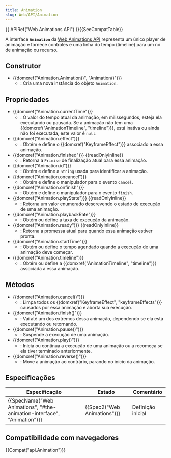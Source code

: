 ```yaml
---
title: Animation
slug: Web/API/Animation
---
```

{{ APIRef("Web Animations API") }}{{SeeCompatTable}}

A interface **`Animation`** da [Web Animations API](/pt-BR/docs/Web/API/Web_Animations_API) representa um único player de animação e fornece controles e uma linha do tempo (timeline) para um nó de animação ou recurso.

## Construtor

- {{domxref("Animation.Animation()", "Animation()")}}
  - : Cria uma nova instância do objeto `Animation`.

## Propriedades

- {{domxref("Animation.currentTime")}}
  - : O valor do tempo atual da animação, em milissegundos, esteja ela executando ou pausada. Se a animação não tem uma {{domxref("AnimationTimeline", "timeline")}}, está inativa ou ainda não foi executada, este valor é `null`.
- {{domxref("Animation.effect")}}
  - : Obtém e define o {{domxref("KeyframeEffect")}} associado a essa animação.
- {{domxref("Animation.finished")}} {{readOnlyInline}}
  - : Retorna a `Primise` de finalização atual para essa animação.
- {{domxref("Animation.id")}}
  - : Obtém e define a `String` usada para identificar a animação.
- {{domxref("Animation.oncancel")}}
  - : Obtém e define o manipulador para o evento `cancel`.
- {{domxref("Animation.onfinish")}}
  - : Obtém e define o manipulador para o evento `finish`.
- {{domxref("Animation.playState")}} {{readOnlyInline}}
  - : Retorna um valor enumerado descrevendo o estado de execução de uma animação.
- {{domxref("Animation.playbackRate")}}
  - : Obtém ou define a taxa de execução da animação.
- {{domxref("Animation.ready")}} {{readOnlyInline}}
  - : Retorna a promessa atual para quando essa animação estiver pronta.
- {{domxref("Animation.startTime")}}
  - : Obtém ou define o tempo agendado quando a execução de uma animação deve começar.
- {{domxref("Animation.timeline")}}
  - : Obtém ou define a {{domxref("AnimationTimeline", "timeline")}} associada a essa animação.

## Métodos

- {{domxref("Animation.cancel()")}}
  - : Limpa todos os {{domxref("KeyframeEffect", "keyframeEffects")}} causados por essa animação e aborta sua execução.
- {{domxref("Animation.finish()")}}
  - : Vai até um dos extremos dessa animação, dependendo se ela está executando ou retornando.
- {{domxref("Animation.pause()")}}
  - : Suspende a execução de uma animação.
- {{domxref("Animation.play()")}}
  - : Inicia ou continua a execução de uma animação ou a recomeça se ela tiver terminado anteriormente.
- {{domxref("Animation.reverse()")}}
  - : Move a animação ao contrário, parando no início da animação.

## Especificações

| Especificação                                                                                    | Estado                               | Comentário        |
| ------------------------------------------------------------------------------------------------ | ------------------------------------ | ----------------- |
| {{SpecName("Web Animations", "#the-animation-interface", "Animation")}} | {{Spec2("Web Animations")}} | Definição inicial |

## Compatibilidade com navegadores

{{Compat("api.Animation")}}
